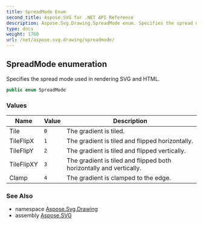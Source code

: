 ```yaml
---
title: SpreadMode Enum
second_title: Aspose.SVG for .NET API Reference
description: Aspose.Svg.Drawing.SpreadMode enum. Specifies the spread mode used in rendering SVG and HTML
type: docs
weight: 1760
url: /net/aspose.svg.drawing/spreadmode/
---
```

## SpreadMode enumeration

Specifies the spread mode used in rendering SVG and HTML.

```csharp
public enum SpreadMode
```

### Values

| Name | Value | Description |
| --- | --- | --- |
| Tile | `0` | The gradient is tiled. |
| TileFlipX | `1` | The gradient is tiled and flipped horizontally. |
| TileFlipY | `2` | The gradient is tiled and flipped vertically. |
| TileFlipXY | `3` | The gradient is tiled and flipped both horizontally and vertically. |
| Clamp | `4` | The gradient is clamped to the edge. |

### See Also

* namespace [Aspose.Svg.Drawing](../../aspose.svg.drawing/)
* assembly [Aspose.SVG](../../)

